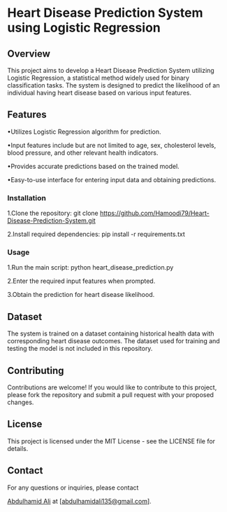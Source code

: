 # Heart Disease Prediction System using Logistic Regression
## Overview
This project aims to develop a Heart Disease Prediction System utilizing Logistic Regression, a statistical method widely used for binary classification tasks. The system is designed to predict the likelihood of an individual having heart disease based on various input features.
## Features
•Utilizes Logistic Regression algorithm for prediction.

•Input features include but are not limited to age, sex, cholesterol levels, blood pressure, and other relevant health indicators.

•Provides accurate predictions based on the trained model.

•Easy-to-use interface for entering input data and obtaining predictions.

### Installation
1.Clone the repository: git clone https://github.com/Hamoodi79/Heart-Disease-Prediction-System.git

2.Install required dependencies: pip install -r requirements.txt

### Usage
1.Run the main script: python heart_disease_prediction.py

2.Enter the required input features when prompted.

3.Obtain the prediction for heart disease likelihood.

## Dataset
The system is trained on a dataset containing historical health data with corresponding heart disease outcomes. The dataset used for training and testing the model is not included in this repository.
## Contributing
Contributions are welcome! If you would like to contribute to this project, please fork the repository and submit a pull request with your proposed changes.
## License
This project is licensed under the MIT License - see the LICENSE file for details.
## Contact
For any questions or inquiries, please contact 

<a href="https://github.com/Hamoodi79">Abdulhamid Ali</a> at [abdulhamidali135@gmail.com].

